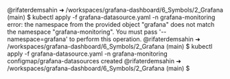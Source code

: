 @rifaterdemsahin ➜ /workspaces/grafana-dashboard/6_Symbols/2_Grafana (main) $ kubectl apply -f grafana-datasource.yaml -n grafana-monitoring
error: the namespace from the provided object "grafana" does not match the namespace "grafana-monitoring". You must pass '--namespace=grafana' to perform this operation.
@rifaterdemsahin ➜ /workspaces/grafana-dashboard/6_Symbols/2_Grafana (main) $ kubectl apply -f grafana-datasource.yaml -n grafana-monitoring
configmap/grafana-datasources created
@rifaterdemsahin ➜ /workspaces/grafana-dashboard/6_Symbols/2_Grafana (main) $ 